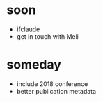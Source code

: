 # soon
* ifclaude
* get in touch with Meli


# someday

* include 2018 conference
* better publication metadata